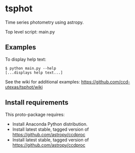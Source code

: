 # tsphot

Time series photometry using astropy.

Top level script: main.py

## Examples

To display help text:  
```
$ python main.py --help
[...displays help text...]
```

See the wiki for additional examples: https://github.com/ccd-utexas/tsphot/wiki

## Install requirements

This proto-package requires:
- Install Anaconda Python distribution.
- Install latest stable, tagged version of https://github.com/astropy/ccdproc
- Install latest stable, tagged version of https://github.com/astropy/ccdproc
